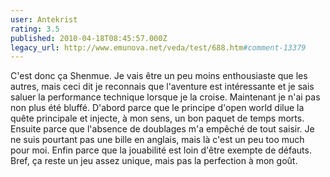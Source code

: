 ```yaml
---
user: Antekrist
rating: 3.5
published: 2010-04-18T08:45:57.000Z
legacy_url: http://www.emunova.net/veda/test/688.htm#comment-13379
---
```

C'est donc ça Shenmue. Je vais être un peu moins enthousiaste que les autres, mais ceci dit je reconnais que l'aventure est intéressante et je sais saluer la performance technique lorsque je la croise.
Maintenant je n'ai pas non plus été bluffé. D'abord parce que le principe d'open world dilue la quête principale et injecte, à mon sens, un bon paquet de temps morts. Ensuite parce que l'absence de doublages m'a empêché de tout saisir. Je ne suis pourtant pas une bille en anglais, mais là c'est un peu too much pour moi. Enfin parce que la jouabilité est loin d'être exempte de défauts.
Bref, ça reste un jeu assez unique, mais pas la perfection à mon goût.